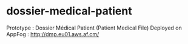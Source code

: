 dossier-medical-patient
=======================

Prototype 			: Dossier Médical Patient (Patient Medical File)
Deployed on AppFog 	: http://dmp.eu01.aws.af.cm/